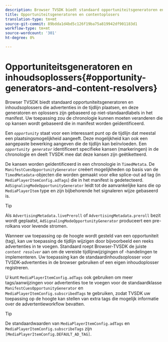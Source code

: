 ```yaml
---
description: Browser TVSDK biedt standaard opportuniteitsgeneratoren en inhoudsoplossers die advertenties in de tijdlijn plaatsen, en deze generatoren en oplossers zijn gebaseerd op niet-standaardlabels in het manifest. Uw toepassing zou de chronologie kunnen moeten veranderen die op kansen wordt gebaseerd die in manifest worden geïdentificeerd.
title: Opportuniteitsgeneratoren en contentoplosers
translation-type: tm+mt
source-git-commit: 89bdda1d4bd5c126f19ba75a819942df901183d1
workflow-type: tm+mt
source-wordcount: '301'
ht-degree: 0%

---
```



# Opportuniteitsgeneratoren en inhoudsoplossers{#opportunity-generators-and-content-resolvers}

Browser TVSDK biedt standaard opportuniteitsgeneratoren en inhoudsoplossers die advertenties in de tijdlijn plaatsen, en deze generatoren en oplossers zijn gebaseerd op niet-standaardlabels in het manifest. Uw toepassing zou de chronologie kunnen moeten veranderen die op kansen wordt gebaseerd die in manifest worden geïdentificeerd.

Een *`opportunity`* staat voor een interessant punt op de tijdlijn dat meestal een plaatsingsmogelijkheid aangeeft. Deze mogelijkheid kan ook een aangepaste bewerking aangeven die de tijdlijn kan beïnvloeden. Een *`opportunity generator`* identificeert specifieke kansen (markeringen) in de chronologie en deelt TVSDK mee dat deze kansen zijn geëtiketteerd.

De kansen worden geïdentificeerd in een chronologie in `TimedMetata`. De `ManifestCuesOpportunityGenerator` creëert mogelijkheden op basis van de `TimedMetadata`-objecten die worden gemaakt voor elke splice-out ad tag (in `MediaPlayerItemConfig.adTags`) die in het manifest is gedetecteerd. `AdSignalingModeOpportunityGenerator` leidt tot de aanvankelijke kans die op `MediaPlayerItem` type en zijn bijbehorende het signaleren wijze gebaseerd is.

>[!TIP]
>
>Als `AdvertisingMetadata.livePreroll` of `AdvertisingMetadata.preroll` bezit wordt geplaatst, `AdSignalingModeOpportunityGenerator` produceert een pre-rolkans voor levende stromen.

Wanneer uw toepassing op de hoogte wordt gesteld van een opportuniteit (tag), kan uw toepassing de tijdlijn wijzigen door bijvoorbeeld een reeks advertenties in te voegen. Standaard roept Browser-TVSDK de juiste *`content resolver`* aan om de vereiste tijdlijnwijzigingen of -handelingen te implementeren. Uw toepassing kan de standaardinhoudsoplosser voor TVSDK-advertenties in de browser gebruiken of een eigen inhoudoplosser registreren.

U kunt `MediaPlayerItemConfig.adTags` ook gebruiken om meer tags/aanwijzingen voor advertenties toe te voegen voor de standaardklasse `ManifestCuesOpportunityGenerator` en `MediaPlayerItemConfig.subscribedTags` te gebruiken, zodat TVSDK uw toepassing op de hoogte kan stellen van extra tags die mogelijk informatie over de advertentieworkflow bevatten.

>[!TIP]
>
>De standaardwaarden van `MediaPlayerItemConfig.adTags` en `MediaPlayerItemConfig.subscribeTags` zijn `[MediaPlayerItemConfig.DEFAULT_AD_TAG]`.

